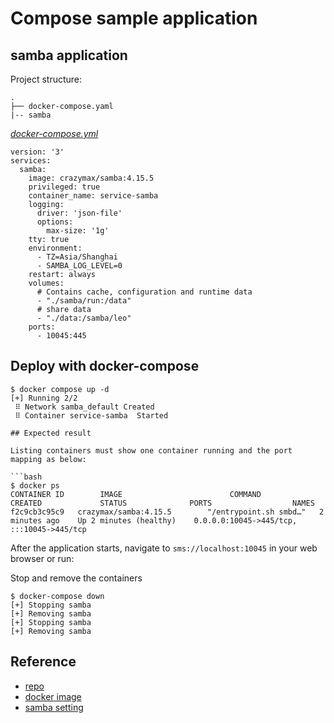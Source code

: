 # Compose sample application

## samba application

Project structure:

```text
.
├── docker-compose.yaml
|-- samba
```

[_docker-compose.yml_](docker-compose.yml)

```compose
version: '3'
services:
  samba:
    image: crazymax/samba:4.15.5
    privileged: true
    container_name: service-samba
    logging:
      driver: 'json-file'
      options:
        max-size: '1g'
    tty: true
    environment:
      - TZ=Asia/Shanghai
      - SAMBA_LOG_LEVEL=0
    restart: always
    volumes:
      # Contains cache, configuration and runtime data
      - "./samba/run:/data"
      # share data
      - "./data:/samba/leo"
    ports:
      - 10045:445
```

## Deploy with docker-compose

```compose
$ docker compose up -d
[+] Running 2/2
 ⠿ Network samba_default Created              
 ⠿ Container service-samba  Started    

## Expected result

Listing containers must show one container running and the port mapping as below:

```bash
$ docker ps
CONTAINER ID        IMAGE                        COMMAND                  CREATED             STATUS              PORTS                  NAMES
f2c9cb3c95c9   crazymax/samba:4.15.5        "/entrypoint.sh smbd…"   2 minutes ago    Up 2 minutes (healthy)    0.0.0.0:10045->445/tcp, :::10045->445/tcp     
```

After the application starts, navigate to `sms://localhost:10045` in your web browser or run:

Stop and remove the containers

```compose
$ docker-compose down
[+] Stopping samba
[+] Removing samba
[+] Stopping samba
[+] Removing samba
```

## Reference

- [repo](https://github.com/crazy-max/docker-samba)
- [docker image](https://hub.docker.com/r/crazymax/samba/tags?page=1&ordering=last_updated)
- [samba setting](https://handerfly.github.io/%E8%BF%90%E7%BB%B4/2019/08/29/samba/)